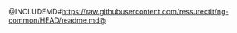 <div class="flex-row flex-end">
    <a href="https://github.com/ressurectit/ng-common">
        <span class="fab fa-github"></span>
    </a>
</div>

@INCLUDEMD#https://raw.githubusercontent.com/ressurectit/ng-common/HEAD/readme.md@
